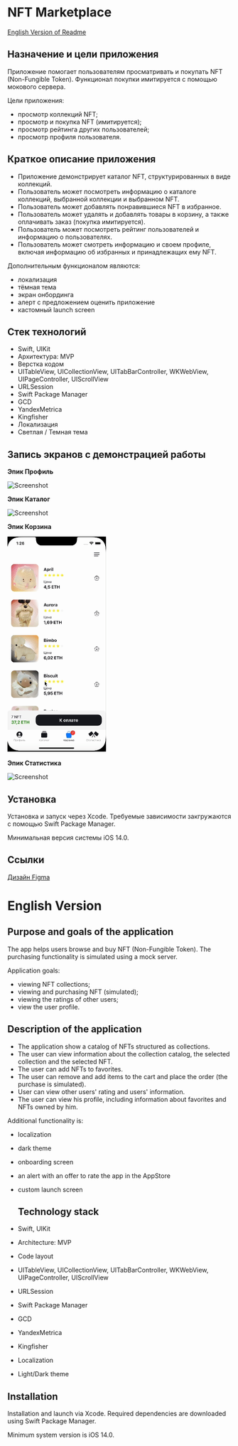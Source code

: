 # NFT Marketplace

[English Version of Readme](https://github.com/kosmo-dev/NFT-Marketplace#english-version)

## Назначение и цели приложения ##

Приложение помогает пользователям просматривать и покупать NFT (Non-Fungible Token). Функционал покупки имитируется с помощью мокового сервера.

Цели приложения:

- просмотр коллекций NFT;
- просмотр и покупка NFT (имитируется);
- просмотр рейтинга других пользователей;
- просмотр профиля пользователя.

## Краткое описание приложения ##

- Приложение демонстрирует каталог NFT, структурированных в виде коллекций.
- Пользователь может посмотреть информацию о каталоге коллекций, выбранной коллекции и выбранном NFT.
- Пользователь может добавлять понравившиеся NFT в избранное.
- Пользователь может удалять и добавлять товары в корзину, а также оплачивать заказ (покупка имитируется).
- Пользователь может посмотреть рейтинг пользователей и информацию о пользователях.
- Пользователь может смотреть информацию и своем профиле, включая информацию об избранных и принадлежащих ему NFT.

Дополнительным функционалом являются:
- локализация
- тёмная тема
- экран онбординга
- алерт с предложением оценить приложение
- кастомный launch screen

## Стек технологий ##
- Swift, UIKit
- Архитектура: MVP
- Верстка кодом
- UITableView, UICollectionView, UITabBarController, WKWebView, UIPageController, UIScrollView
- URLSession
- Swift Package Manager
- GCD
- YandexMetrica
- Kingfisher
- Локализация
- Светлая / Темная тема

## Запись экранов с демонстрацией работы ##

**Эпик Профиль**

![Screenshot](ProfileEpicScreenCast.gif?raw=true)

**Эпик Каталог**

![Screenshot](CatalogEpicScreenCast.gif?raw=true)

**Эпик Корзина**

![Screenshot](CartEpicScreenCast.gif?raw=true)

**Эпик Статистика**

![Screenshot](StatisticsEpicScreenCast.gif?raw=true)

## Установка ##
Установка и запуск через Xcode. Требуемые зависимости закгружаются с помощью Swift Package Manager.

Минимальная версия системы iOS 14.0.

## Ссылки ##
[Дизайн Figma](https://www.figma.com/file/k1LcgXHGTHIeiCv4XuPbND/FakeNFT-(YP)?node-id=96-5542&t=YdNbOI8EcqdYmDeg-0)


# English Version

## Purpose and goals of the application ##

The app helps users browse and buy NFT (Non-Fungible Token). The purchasing functionality is simulated using a mock server.

Application goals:

- viewing NFT collections;
- viewing and purchasing NFT (simulated);
- viewing the ratings of other users;
- view the user profile.

## Description of the application ##
- The application show a catalog of NFTs structured as collections.
- The user can view information about the collection catalog, the selected collection and the selected NFT.
- The user can add NFTs to favorites.
- The user can remove and add items to the cart and place the order (the purchase is simulated).
- User can view other users' rating and users' information.
- The user can view his profile, including information about favorites and NFTs owned by him.

Additional functionality is:
- localization
- dark theme
- onboarding screen
- an alert with an offer to rate the app in the AppStore
- custom launch screen

  ## Technology stack ##
- Swift, UIKit
- Architecture: MVP
- Code layout
- UITableView, UICollectionView, UITabBarController, WKWebView, UIPageController, UIScrollView
- URLSession
- Swift Package Manager
- GCD
- YandexMetrica
- Kingfisher
- Localization
- Light/Dark theme

## Installation ##
Installation and launch via Xcode. Required dependencies are downloaded using Swift Package Manager.

Minimum system version is iOS 14.0.
